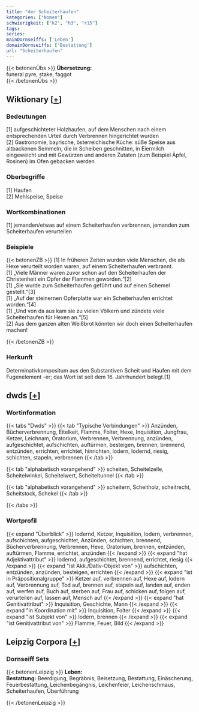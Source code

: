 ```yaml
---
title: "der Scheiterhaufen"
kategorien: ["Nomen"]
schwierigkeit: ["k2", "h3", "r15"]
tags:
series:
mainDornseiffs: ['Leben']
domainDornseiffs: ['Bestattung']
url: "Scheiterhaufen"
---
```


{{< betonenÜbs >}}
**Übersetzung:**  
funeral pyre, stake, faggot  
{{< /betonenÜbs >}}

## Wiktionary [[+](https://de.wiktionary.org/wiki/Scheiterhaufen)]

### Bedeutungen
[1] aufgeschichteter Holzhaufen, auf dem Menschen nach einem entsprechenden Urteil durch Verbrennen hingerichtet wurden  
[2] Gastronomie, bayrische, österreichische Küche: süße Speise aus altbackenen Semmeln, die in Scheiben geschnitten, in Eiermilch eingeweicht und mit Gewürzen und anderen Zutaten (zum Beispiel Äpfel, Rosinen) im Ofen gebacken werden  

### Oberbegriffe
[1] Haufen  
[2] Mehlspeise, Speise  

### Wortkombinationen
[1] jemanden/etwas auf einem Scheiterhaufen verbrennen, jemanden zum Scheiterhaufen verurteilen  

### Beispiele
{{< betonenZB >}}
[1] In früheren Zeiten wurden viele Menschen, die als Hexe verurteilt worden waren, auf einem Scheiterhaufen verbrannt.  
[1] „Viele Männer waren zuvor schon auf den Scheiterhaufen der Christenheit ein Opfer der Flammen geworden.“[2]  
[1] „Sie wurde zum Scheiterhaufen geführt und auf einen Schemel gestellt.“[3]  
[1] „Auf der steinernen Opferplatte war ein Scheiterhaufen errichtet worden.“[4]  
[1] „Und von da aus kam sie zu vielen Völkern und zündete viele Scheiterhaufen für Hexen an.“[5]  
[2] Aus dem ganzen alten Weißbrot könnten wir doch einen Scheiterhaufen machen!  

{{< /betonenZB >}}
### Herkunft
Determinativkompositum aus den Substantiven Scheit und Haufen mit dem Fugenelement -er; das Wort ist seit dem 16. Jahrhundert belegt.[1]  



## dwds [[+](https://www.dwds.de/wb/Scheiterhaufen)]

### Wortinformation
{{< tabs "Dwds" >}}
{{< tab "Typische Verbindungen" >}}
Anzünden, Bücherverbrennung, Eitelkeit, Flamme, Folter, Hexe, Inquisition, Jungfrau, Ketzer, Leichnam, Oratorium, Verbrennen, Verbrennung, anzünden, aufgeschichtet, aufschichten, auftürmen, besteigen, brennen, brennend, entzünden, errichten, errichtet, hinrichten, lodern, lodernd, riesig, schichten, stapeln, verbrennen
{{< /tab >}}

{{< tab "alphabetisch vorangehend" >}}
scheiten, Scheitelzelle, Scheitelwinkel, Scheitelwert, Scheiteltunnel
{{< /tab >}}

{{< tab "alphabetisch vorangehend" >}}
scheitern, Scheitholz, scheitrecht, Scheitstock, Schekel
{{< /tab >}}

{{< /tabs >}}

### Wortprofil
{{< expand "Überblick" >}} lodernd, Ketzer, Inquisition, lodern, verbrennen, aufschichten, aufgeschichtet, Anzünden, schichten, brennend, Bücherverbrennung, Verbrennen, Hexe, Oratorium, brennen, entzünden, auftürmen, Flamme, errichtet, anzünden {{< /expand >}}
{{< expand "hat Adjektivattribut" >}} lodernd, aufgeschichtet, brennend, errichtet, riesig {{< /expand >}}
{{< expand "ist Akk./Dativ-Objekt von" >}} aufschichten, entzünden, anzünden, besteigen, errichten {{< /expand >}}
{{< expand "ist in Präpositionalgruppe" >}} Ketzer auf, verbrennen auf, Hexe auf, lodern auf, Verbrennung auf, Tod auf, brennen auf, stapeln auf, landen auf, enden auf, werfen auf, Buch auf, sterben auf, Frau auf, schicken auf, folgen auf, verurteilen auf, lassen auf, Mensch auf {{< /expand >}}
{{< expand "hat Genitivattribut" >}} Inquisition, Geschichte, Mann {{< /expand >}}
{{< expand "in Koordination mit" >}} Inquisition, Folter {{< /expand >}}
{{< expand "ist Subjekt von" >}} lodern, brennen {{< /expand >}}
{{< expand "ist Genitivattribut von" >}} Flamme, Feuer, Bild {{< /expand >}}

## Leipzig Corpora [[+](https://corpora.uni-leipzig.de/en/res?word=Scheiterhaufen&corpusId=deu_newscrawl-public_2018)]

### Dornseiff Sets
{{< betonenLeipzig >}}
**Leben:**  
**Bestattung:** Beerdigung, Begräbnis, Beisetzung, Bestattung, Einäscherung, Feuerbestattung, Leichenbegängnis, Leichenfeier, Leichenschmaus, Scheiterhaufen, Überführung  

{{< /betonenLeipzig >}}
